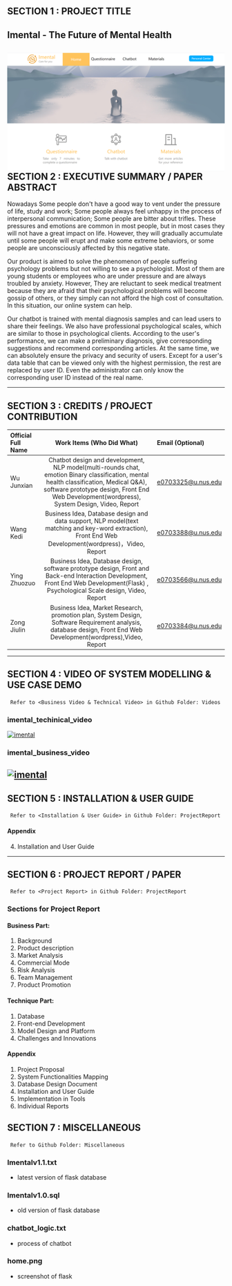## SECTION 1 : PROJECT TITLE

## Imental - The Future of Mental Health
<img src="https://github.com/vemodalen-x/IRS_imental/blob/master/Miscellaneous/home.png"
     style="float: left; margin-right: 0px;" />
---
## SECTION 2 : EXECUTIVE SUMMARY / PAPER ABSTRACT
Nowadays Some people don't have a good way to vent under the pressure of life, study and work; Some people always feel unhappy in the process of interpersonal communication; Some people are bitter about trifles. These pressures and emotions are common in most people, but in most cases they will not have a great impact on life. However, they will gradually accumulate until some people will erupt and make some extreme behaviors, or some people are unconsciously affected by this negative state.


Our product is aimed to solve the phenomenon of people suffering psychology problems but not willing to see a psychologist. Most of them are young students or employees who are under pressure and are always troubled by anxiety. However, They are reluctant to seek medical treatment because they are afraid that their psychological problems will become gossip of others, or they simply can not afford the high cost of consultation. In this situation, our online system can help. 


Our chatbot is trained with mental diagnosis samples and can lead users to share their feelings.  We also have professional psychological scales, which are similar to those in psychological clients. According to the user's performance, we can make a preliminary diagnosis, give corresponding suggestions and recommend corresponding articles. At the same time, we can absolutely ensure the privacy and security of users. Except for a user's data table that can be viewed only with the highest permission, the rest are replaced by user ID. Even the administrator can only know the corresponding user ID instead of the real name.




---

## SECTION 3 : CREDITS / PROJECT CONTRIBUTION

| Official Full Name| Work Items (Who Did What) | Email (Optional) |
| :------------ |:---------------:| :-----|
| Wu Junxian  | Chatbot design and development, NLP model(multi-rounds chat, emotion Binary classification, mental health classification, Medical Q&A), software prototype design, Front End Web Development(wordpress), System Design, Video, Report | e0703325@u.nus.edu |
| Wang Kedi  | Business Idea, Database design and data support, NLP model(text matching and key-word extraction), Front End Web Development(wordpress)，Video, Report| e0703388@u.nus.edu |
| Ying Zhuozuo  | Business Idea, Database design, software prototype design, Front and Back-end Interaction Development, Front End Web Development(Flask) , Psychological Scale design, Video, Report | e0703566@u.nus.edu |
| Zong Jiulin  | Business Idea, Market Research, promotion plan, System Design, Software Requirement analysis, database design, Front End Web Development(wordpress),Video, Report | e0703384@u.nus.edu |

---

## SECTION 4 : VIDEO OF SYSTEM MODELLING & USE CASE DEMO

` Refer to <Business Video & Technical Video> in Github Folder: Videos`
### imental_techinical_video

[![imental](https://res.cloudinary.com/marcomontalbano/image/upload/v1635751961/video_to_markdown/images/youtube--Vw2U10RVHz8-c05b58ac6eb4c4700831b2b3070cd403.jpg)](https://youtu.be/Vw2U10RVHz8 "imental")



### imental_business_video
[![imental](https://res.cloudinary.com/marcomontalbano/image/upload/v1635752007/video_to_markdown/images/youtube--e7n7vMXAlVs-c05b58ac6eb4c4700831b2b3070cd403.jpg)](https://youtu.be/e7n7vMXAlVs "imental")
---

## SECTION 5 : INSTALLATION & USER GUIDE

` Refer to <Installation & User Guide> in Github Folder: ProjectReport`

#### Appendix
4. Installation and User Guide

---

## SECTION 6 : PROJECT REPORT / PAPER

` Refer to <Project Report> in Github Folder: ProjectReport`

### Sections for Project Report 

#### Business Part:
1. Background
2. Product description
3. Market Analysis
4. Commercial Mode
5. Risk Analysis
6. Team Management
7. Product Promotion

#### Technique Part:
1. Database
2. Front-end Development
3. Model Design and Platform
4. Challenges and Innovations

#### Appendix
1. Project Proposal
2. System Functionalities Mapping
3. Database Design Document
4. Installation and User Guide
5. Implementation in Tools
6. Individual Reports


## SECTION 7 : MISCELLANEOUS

` Refer to Github Folder: Miscellaneous`

### Imentalv1.1.txt
* latest version of flask database

### Imentalv1.0.sql
* old version of flask database

### chatbot_logic.txt
* process of chatbot

### home.png
* screenshot of flask

